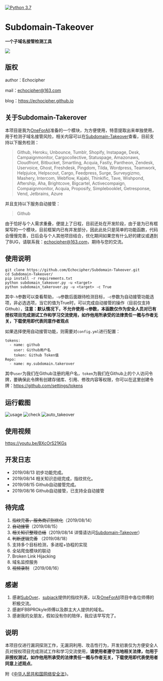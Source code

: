 [![Python 3.7](https://img.shields.io/badge/python-3.7-yellow.svg)](https://www.python.org/)
# Subdomain-Takeover

**一个子域名接管检测工具**

![](https://github.com/Echocipher/Subdomain-Takeover/blob/master/pic/title.png)


## 版权 ##

author：Echocipher

mail：echocipher@163.com

blog：https://echocipher.github.io

## 关于Subdomain-Takerover

本项目是我为[OneForAll](https://github.com/shmilylty/OneForAll)准备的一个模块，为方便使用，特意提取出来单独使用，用于检测子域名接管风险，相关内容可以在[Subdomain-Takeover](https://echocipher.github.io/2019/08/14/Subdomain-takeover/)查看，目前支持以下服务检测：

> Github, Heroku, Unbounce, Tumblr, Shopify, Instapage, Desk, Campaignmonitor, Cargocollective, Statuspage, Amazonaws, Cloudfront, Bitbucket, Smartling, Acquia, Fastly, Pantheon, Zendesk, Uservoice, Ghost, Freshdesk, Pingdom, Tilda, Wordpress, Teamwork, Helpjuice, Helpscout, Cargo, Feedpress, Surge, Surveygizmo, Mashery, Intercom, Webflow, Kajabi, Thinkific, Tave, Wishpond, Aftership, Aha, Brightcove, Bigcartel, Activecompaign, Compaignmonitor, Acquia, Proposify, Simplebooklet, Getresponse, Vend, Jetbrains, Azure

并且支持以下服务自动接管：

> Github

由于恰好与个人需求重叠，便提上了日程，目前还处在开发阶段，由于是为已有框架写的一个模块，目前框架内已有并发部分，因此此处只是简单的功能函数，代码会慢慢完善，日后会与个人其他项目结合，优化期间如果您有什么好的建议或遇到了BUG，请联系我：echocipher@163.com，期待与您的交流。

## 使用说明 ##

```
git clone https://github.com/Echocipher/Subdomain-Takeover.git
cd Subdomain-Takeover/
pip install -r requirements.txt
python subdomain_takeover.py -u <target>
python subdomain_takerover.py -u <target> -c True
```
其中`-h`参数可以查看帮助，`-u`参数后面跟待检测目标，`-c`参数为自动接管功能选项，非必选选项，当它的值为True时，可以完成自动接管的操作（目前仅支持Github），**注意：默认情况下，不允许使用`-c`参数，本函数仅作为安全人员对已有授权项目完成测试工作和学习交流使用，如作他用所承受的法律责任一概与作者无关，下载使用即代表同意作者观点**

如果选择使用自动接管功能，则需要对`config.yml`进行配置：

```
tokens: 
  - name: github
    user: Github用户名
    token: Github Token值
Repo: 
  - name: my.subdomain.takerover
```

其中`user`为我们在Github注册的用户名，`token`为我们在Github上的个人访问令牌，要确保此令牌有创建存储库、引用、修改内容等权限，你可以在这里创建令牌：https://github.com/settings/tokens


## 运行截图 ##
![usage](https://github.com/Echocipher/Subdomain-Takeover/blob/master/pic/help.jpg)
![check](https://github.com/Echocipher/Subdomain-Takeover/blob/master/pic/check.jpg)
![auto_takeover](https://github.com/Echocipher/Subdomain-Takeover/blob/master/pic/takeover.jpg)

## 使用视频 ##

https://youtu.be/BXcOrS21KGs

## 开发日志 ##

- 2019/08/13 初步功能完成。
- 2019/08/14 相关知识总结完成，指纹优化。
- 2019/08/15 Github自动接管完成。
- 2019/08/16 Github自动接管，已支持全自动接管

## 待完成 ##

1. ~~指纹完善，服务商识别优化~~（2019/08/14）
2. ~~自动接管~~（2019/08/15）
3. ~~相关知识整理总结~~（2019/08/14 详情请访问[Subdomain-Takeover](https://echocipher.github.io/2019/08/14/Subdomain-takeover/)）
4. ~~判断逻辑完善~~ （2019/08/18）
5. 支持多个目标检测，多进程+协程的实现
6. 全站爬虫模块的联动
7. Broken Link Hijacking
8. 域名监控服务
9. ~~视频录制~~ （2019/08/16）

## 感谢 ##

1. 感谢[SubOver](https://github.com/Ice3man543/SubOver)、[subjack](https://github.com/haccer/subjack/)提供的指纹列表，以及[OneForAll](https://github.com/shmilylty/OneForAll)项目中各位师傅的积极交流。
2. 感谢IFBBPROkyle师傅以及群主大人提供的域名。
2. 感谢我的女朋友，假如没有你的陪伴，我应该早写完了。

## 说明 ##

本项目仅进行漏洞探测工作，无漏洞利用、攻击性行为，开发初衷仅为方便安全人员对授权项目完成测试工作和学习交流使用，**请使用者遵守当地相关法律，勿用于非授权测试，如作他用所承受的法律责任一概与作者无关，下载使用即代表使用者同意上述观点**。

附《[中华人民共和国网络安全法](http://www.npc.gov.cn/npc/xinwen/2016-11/07/content_2001605.htm)》。
